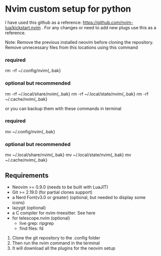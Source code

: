 # Nvim custom setup for python
I have used this github as a reference: https://github.com/nvim-lua/kickstart.nvim . For any changes or need to add new plugs use this as a reference.

Note: Remove the previous installed neovim before cloning the repository. 
Remove unnecessary files from this locations using this command


### required
rm -rf ~/.config/nvim{,.bak}

### optional but recommended
rm -rf ~/.local/share/nvim{,.bak}
rm -rf ~/.local/state/nvim{,.bak}
rm -rf ~/.cache/nvim{,.bak}


or you can backup them with these commands in terminal

### required
mv ~/.config/nvim{,.bak}

### optional but recommended
mv ~/.local/share/nvim{,.bak}
mv ~/.local/state/nvim{,.bak}
mv ~/.cache/nvim{,.bak}

## Requirements
- Neovim >= 0.9.0 (needs to be built with LuaJIT)
- Git >= 2.19.0 (for partial clones support)
- a Nerd Font(v3.0 or greater) (optional, but needed to display some icons)
- lazygit (optional)
- a C compiler for nvim-treesitter. See here
- for telescope.nvim (optional)
  - live grep: ripgrep
  - find files: fd

1. Clone the git repository to the .config folder
2. Then run the nvim command in the terminal
3. It will download all the plugins for the neovim setup
